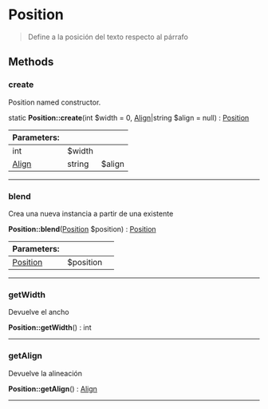 
                                                                                                                                            
    
# Position


> Define a la posición del texto respecto al párrafo
>
> 








## Methods

### create
Position named constructor.


static **Position::create**(int $width = 0, [Align](../../../../Align.md)|string $align = null) : [Position](../../../../Position.md)


|Parameters: | | |
| --- | --- | --- |
|int |$width |  |
|[Align](../../../../Align.md)|string |$align |  |

---


### blend
Crea una nueva instancia a partir de una existente


**Position::blend**([Position](../../../../Position.md) $position) : [Position](../../../../Position.md)


|Parameters: | | |
| --- | --- | --- |
|[Position](../../../../Position.md) |$position |  |

---


### getWidth
Devuelve el ancho


**Position::getWidth**() : int



---


### getAlign
Devuelve la alineación


**Position::getAlign**() : [Align](../../../../Align.md)



---


                                                                                                                                                                                                                                                                                                                                                                                                            
    
                                                                                                                                                                                                                                                                             
                